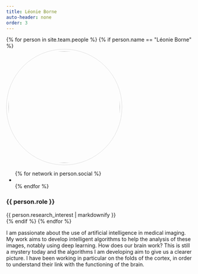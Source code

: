 ```yaml
---
title: Léonie Borne
auto-header: none
order: 3
---
```


<head>
<style>
img.portrait {
  border-radius: 50%;
  width: 300px;
  border: 1px solid #ddd;
  padding: 5px;
}

.row {
  display: flex;
  justify-content: center;
}

</style>
</head>

<section>
  <div class="row">
  {% for person in site.team.people %}
	{% if person.name == "Léonie Borne" %}
	  <div class="col">
		<img class="portrait" src="{{ person.image }}" alt="">
		 <ul class="icons">
		{% for network in person.social %}
		  <li><a href="{{- network.url -}}" class="{{ network.icon }}"></a></li>
		{% endfor %}
		</ul>
	  </div> 
	  <div class="col">
              <h3> {{ person.role }} </h3>
		 {{ person.research_interest | markdownify }}
	  </div> 
  </div>
	{% endif %}
  {% endfor %}
</section>

I am passionate about the use of artificial intelligence in medical imaging. 
My work aims to develop intelligent algorithms to help the analysis of these images, notably using deep learning. 
How does our brain work? This is still a mystery today and the algorithms I am developing aim to give us a clearer picture. 
I have been working in particular on the folds of the cortex, in order to understand their link with the functioning of the brain.
